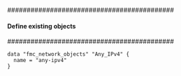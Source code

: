 ###########################################
#### Define existing objects
###########################################
```hcl
data "fmc_network_objects" "Any_IPv4" {
  name = "any-ipv4"
}
```